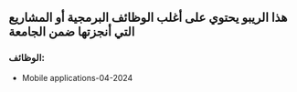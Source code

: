 ## هذا الريبو يحتوي على أغلب الوظائف البرمجية أو المشاريع التي أنجزتها ضمن الجامعة

### الوظائف:

* Mobile applications-04-2024
